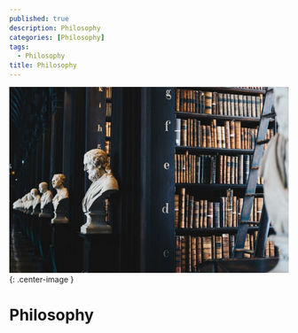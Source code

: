 ```yaml
---
published: true
description: Philosophy
categories: [Philosophy]
tags:
  - Philosophy
title: Philosophy
---
```

![](/assets/images/philosophy.jpg?raw=true){: .center-image }
# Philosophy